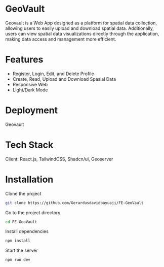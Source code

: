 # GeoVault

Geovault is a Web App designed as a platform for spatial data collection, allowing users to easily upload and download spatial data. Additionally, users can view spatial data visualizations directly through the application, making data access and management more efficient.

# Features

- Register, Login, Edit, and Delete Profile
- Create, Read, Upload and Download Spasial Data
- Responsive Web
- Light/Dark Mode

# Deployment

Geovault

# Tech Stack

Client: React.js, TailwindCSS, Shadcn/ui, Geoserver

# Installation

Clone the project

```bash
git clone https://github.com/Gerardusdavidbayuaji/FE-GeoVault
```

Go to the project directory

```bash
cd FE-GeoVault
```

Install dependencies

```bash
npm install
```

Start the server

```bash
npm run dev
```
